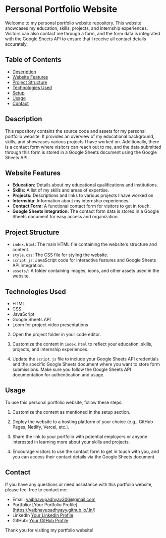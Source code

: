 # Personal Portfolio Website

Welcome to my personal portfolio website repository. This website showcases my education, skills, projects, and internship experiences. Visitors can also contact me through a form, and the form data is integrated with the Google Sheets API to ensure that I receive all contact details accurately.

## Table of Contents

- [Description](#description)
- [Website Features](#website-features)
- [Project Structure](#project-structure)
- [Technologies Used](#technologies-used)
- [Setup](#setup)
- [Usage](#usage)
- [Contact](#contact)

## Description

This repository contains the source code and assets for my personal portfolio website. It provides an overview of my educational background, skills, and showcases various projects I have worked on. Additionally, there is a contact form where visitors can reach out to me, and the data submitted through this form is stored in a Google Sheets document using the Google Sheets API.

## Website Features

- **Education:** Details about my educational qualifications and institutions.
- **Skills:** A list of my skills and areas of expertise.
- **Projects:** Descriptions and links to various projects I have worked on.
- **Internship:** Information about my internship experiences.
- **Contact Form:** A functional contact form for visitors to get in touch.
- **Google Sheets Integration:** The contact form data is stored in a Google Sheets document for easy access and organization.

## Project Structure

- `index.html`: The main HTML file containing the website's structure and content.
- `style.css`: The CSS file for styling the website.
- `script.js`: JavaScript code for interactive features and Google Sheets API integration.
- `assets/`: A folder containing images, icons, and other assets used in the website.

## Technologies Used

- HTML
- CSS
- JavaScript
- Google Sheets API
- Loom for project video presentations


2. Open the project folder in your code editor.

3. Customize the content in `index.html` to reflect your education, skills, projects, and internship experiences.

4. Update the `script.js` file to include your Google Sheets API credentials and the specific Google Sheets document where you want to store form submissions. Make sure you follow the Google Sheets API documentation for authentication and usage.

## Usage

To use this personal portfolio website, follow these steps:

1. Customize the content as mentioned in the setup section.

2. Deploy the website to a hosting platform of your choice (e.g., GitHub Pages, Netlify, Vercel, etc.).

3. Share the link to your portfolio with potential employers or anyone interested in learning more about your skills and projects.

4. Encourage visitors to use the contact form to get in touch with you, and you can access their contact details via the Google Sheets document.

## Contact

If you have any questions or need assistance with this portfolio website, please feel free to contact me:

- Email: vaibhavupadhyay306@gmail.com
- Portfolio: [Your Portfolio Profile] (https://vaibhavupadhyayy.github.io/.in/)
- LinkedIn [Your LinkedIn Profile](https://www.linkedin.com/in/vaibhav-upadhyays/)
- GitHub: [Your GitHub Profile](https://github.com/vaibhavupadhyayy)

Thank you for visiting my portfolio website!
